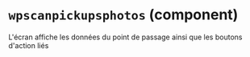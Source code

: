 `wpscanpickupsphotos` (component)
=================================

L'écran affiche les données du point de passage ainsi que les boutons d'action liés


